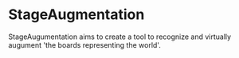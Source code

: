 # StageAugmentation
StageAugumentation aims to create a tool to recognize and virtually augument 'the boards representing the world'. 
